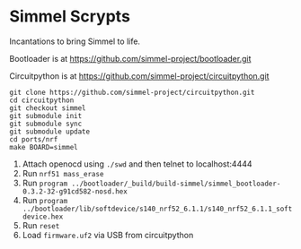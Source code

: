 # Simmel Scrypts

Incantations to bring Simmel to life.

Bootloader is at https://github.com/simmel-project/bootloader.git

Circuitpython is at https://github.com/simmel-project/circuitpython.git

```
git clone https://github.com/simmel-project/circuitpython.git
cd circuitpython
git checkout simmel
git submodule init
git submodule sync
git submodule update
cd ports/nrf
make BOARD=simmel
```

1. Attach openocd using `./swd` and then telnet to localhost:4444
2. Run `nrf51 mass_erase`
3. Run `program ../bootloader/_build/build-simmel/simmel_bootloader-0.3.2-32-g91cd582-nosd.hex`
4. Run `program ../bootloader/lib/softdevice/s140_nrf52_6.1.1/s140_nrf52_6.1.1_softdevice.hex`
5. Run `reset`
6. Load `firmware.uf2` via USB from circuitpython
